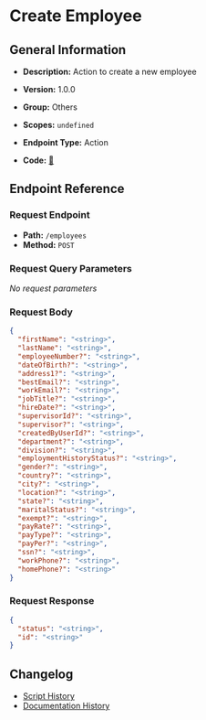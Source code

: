 # Create Employee

## General Information

- **Description:** Action to create a new employee

- **Version:** 1.0.0
- **Group:** Others
- **Scopes:** `undefined`
- **Endpoint Type:** Action
- **Code:** [🔗](https://github.com/NangoHQ/integration-templates/tree/main/integrations/bamboohr-basic/actions/create-employee.ts)


## Endpoint Reference

### Request Endpoint

- **Path:** `/employees`
- **Method:** `POST`

### Request Query Parameters

_No request parameters_

### Request Body

```json
{
  "firstName": "<string>",
  "lastName": "<string>",
  "employeeNumber?": "<string>",
  "dateOfBirth?": "<string>",
  "address1?": "<string>",
  "bestEmail?": "<string>",
  "workEmail?": "<string>",
  "jobTitle?": "<string>",
  "hireDate?": "<string>",
  "supervisorId?": "<string>",
  "supervisor?": "<string>",
  "createdByUserId?": "<string>",
  "department?": "<string>",
  "division?": "<string>",
  "employmentHistoryStatus?": "<string>",
  "gender?": "<string>",
  "country?": "<string>",
  "city?": "<string>",
  "location?": "<string>",
  "state?": "<string>",
  "maritalStatus?": "<string>",
  "exempt?": "<string>",
  "payRate?": "<string>",
  "payType?": "<string>",
  "payPer?": "<string>",
  "ssn?": "<string>",
  "workPhone?": "<string>",
  "homePhone?": "<string>"
}
```

### Request Response

```json
{
  "status": "<string>",
  "id": "<string>"
}
```

## Changelog

- [Script History](https://github.com/NangoHQ/integration-templates/commits/main/integrations/bamboohr-basic/actions/create-employee.ts)
- [Documentation History](https://github.com/NangoHQ/integration-templates/commits/main/integrations/bamboohr-basic/actions/create-employee.md)

<!-- END  GENERATED CONTENT -->

